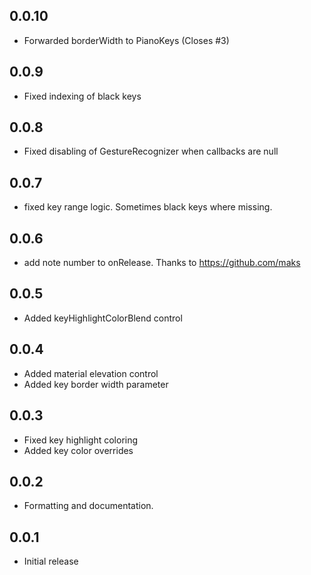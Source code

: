 ## 0.0.10
* Forwarded borderWidth to PianoKeys (Closes #3)

## 0.0.9
* Fixed indexing of black keys

## 0.0.8

* Fixed disabling of GestureRecognizer when callbacks are null

## 0.0.7

* fixed key range logic. Sometimes black keys where missing.

## 0.0.6

* add note number to onRelease. Thanks to https://github.com/maks

## 0.0.5

* Added keyHighlightColorBlend control

## 0.0.4

* Added material elevation control
* Added key border width parameter

## 0.0.3

* Fixed key highlight coloring
* Added key color overrides

## 0.0.2

* Formatting and documentation.

## 0.0.1

* Initial release
